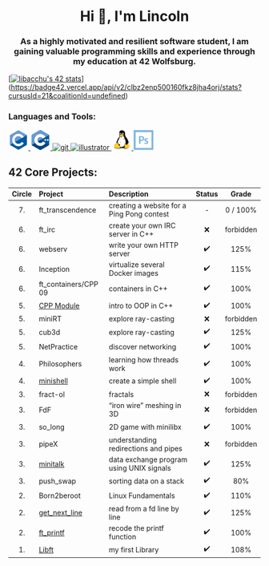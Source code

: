<h1 align="center">Hi 👋, I'm Lincoln</h1>
<h3 align="center">As a highly motivated and resilient software student, I am gaining valuable programming skills and experience through my education at 42 Wolfsburg.</h3>

[[![libacchu's 42 stats](https://badge42.vercel.app/api/v2/clbz2enp500160fkz8jha4orj/stats?cursusId=21&coalitionId=149)](https://github.com/JaeSeoKim/badge42)](https://badge42.vercel.app/api/v2/clbz2enp500160fkz8jha4orj/stats?cursusId=21&coalitionId=undefined)

<p align="left">
</p>

<h3 align="left">Languages and Tools:</h3>
<p align="left"> <a href="https://www.cprogramming.com/" target="_blank" rel="noreferrer"> <img src="https://raw.githubusercontent.com/devicons/devicon/master/icons/c/c-original.svg" alt="c" width="40" height="40"/> </a> <a href="https://www.w3schools.com/cpp/" target="_blank" rel="noreferrer"> <img src="https://raw.githubusercontent.com/devicons/devicon/master/icons/cplusplus/cplusplus-original.svg" alt="cplusplus" width="40" height="40"/> </a> <a href="https://git-scm.com/" target="_blank" rel="noreferrer"> <img src="https://www.vectorlogo.zone/logos/git-scm/git-scm-icon.svg" alt="git" width="40" height="40"/> </a> <a href="https://www.adobe.com/in/products/illustrator.html" target="_blank" rel="noreferrer"> <img src="https://www.vectorlogo.zone/logos/adobe_illustrator/adobe_illustrator-icon.svg" alt="illustrator" width="40" height="40"/> </a> <a href="https://www.linux.org/" target="_blank" rel="noreferrer"> <img src="https://raw.githubusercontent.com/devicons/devicon/master/icons/linux/linux-original.svg" alt="linux" width="40" height="40"/> </a> <a href="https://www.photoshop.com/en" target="_blank" rel="noreferrer"> <img src="https://raw.githubusercontent.com/devicons/devicon/master/icons/photoshop/photoshop-line.svg" alt="photoshop" width="40" height="40"/> </a> </p>

<h2 align="left">42 Core Projects:</h2>
  
|Circle | Project | Description | Status | Grade |
| :-: | :- | :- | :-: | :-: |
| 7. | ft_transcendence | creating a website for a Ping Pong contest | - | 0 / 100% |
| 6. | ft_irc | create your own IRC server in C++ | ❌ | forbidden |
| 6. | webserv | write your own HTTP server | ✔️ | 125% |
| 6. | Inception | virtualize several Docker images | ✔️ | 115% |
| 6. | ft_containers/CPP 09 | containers in C++ | ✔️ | 100% |
| 5. | [CPP Module](https://github.com/libacchu/CPP_Module) | intro to OOP in C++ | ✔️ | 100% |
| 5. | miniRT | explore ray-casting | ❌ | forbidden |
| 5. | cub3d | explore ray-casting| ✔️  | 125% |
| 5. | NetPractice | discover networking | ✔️ | 100% |
| 4. | Philosophers | learning how threads work | ✔️ | 100% |
| 4. | [minishell](https://github.com/libacchu/minishell) | create a simple shell | ✔️ | 100% |
| 3. | fract-ol | fractals | ❌ | forbidden |
| 3. | FdF | “iron wire” meshing in 3D | ❌ | forbidden |
| 3. | so_long | 2D game with minilibx | ✔️ | 100% |
| 3. | pipeX | understanding redirections and pipes | ❌ | forbidden |
| 3. | [minitalk](https://github.com/libacchu/minitalk) | data exchange program using UNIX signals | ✔️ | 125% |
| 3. | push_swap | sorting data on a stack | ✔️ | 80% |
| 2. | Born2beroot | Linux Fundamentals | ✔️ | 110% |
| 2. | [get_next_line](https://github.com/libacchu/get_next_line) | read from a fd line by line | ✔️ | 125%|
| 2. | [ft_printf](https://github.com/libacchu/ft_printf) | recode the printf function | ✔️ | 100% |
| 1. | [Libft](https://github.com/libacchu/libft-42) | my first Library | ✔️ | 108% |
 
